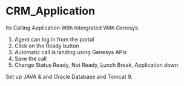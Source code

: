 # CRM_Application
Its Calling Application With Intergrated With Genesys. 
1) Agent can log in from the portal
2) Click on the Ready button
3) Automatic call is landing using Genesys APIs
4) Save the call
5) Change Status Ready, Not Ready, Lunch Break, Application down


Set up JAVA & and Oracle Database and Tomcat 9.



